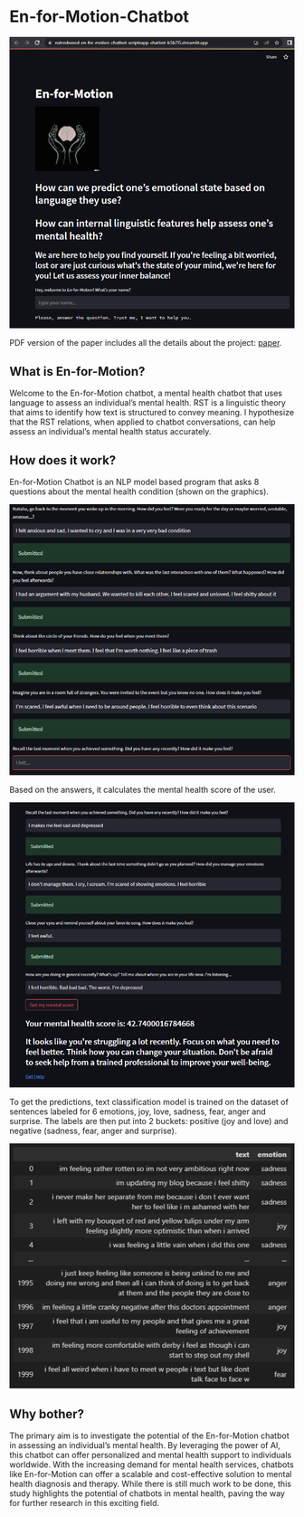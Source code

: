 # En-for-Motion-Chatbot

![main_api](https://github.com/NatRedwood/En-for-Motion-Chatbot/blob/main/images/apimain.png)

PDF version of the paper includes all the details about the project: [paper](https://github.com/NatRedwood/En-for-Motion-Chatbot/blob/main/RedwoodN_En_for_Motion_Chatbot.pdf).

## What is En-for-Motion?
Welcome to the En-for-Motion chatbot, a mental health chatbot that uses language to assess an individual’s mental health. RST is a linguistic theory
 that aims to identify how text is structured to convey meaning. I hypothesize that the RST relations, when applied to chatbot conversations, 
 can help assess an individual’s mental health status accurately.

## How does it work?
En-for-Motion Chatbot is an NLP model based program that asks 8 questions about the mental health
condition (shown on the graphics). 

![qs](https://github.com/NatRedwood/En-for-Motion-Chatbot/blob/main/images/qs.png)

Based on the answers, it calculates the
mental health score of the user. 

![final_score](https://github.com/NatRedwood/En-for-Motion-Chatbot/blob/main/images/score_final.png)

To get the predictions, text classification model is trained on the
dataset of sentences labeled for 6 emotions, joy,
love, sadness, fear, anger and surprise. The labels
are then put into 2 buckets: positive (joy and love)
and negative (sadness, fear, anger and surprise).

![em_data_ex](https://github.com/NatRedwood/En-for-Motion-Chatbot/blob/main/images/em_data_ex.png)

## Why bother?
The primary aim is to investigate the potential of the En-for-Motion chatbot in assessing an individual’s mental health. By
leveraging the power of AI, this chatbot can offer
personalized and mental health support to individuals worldwide. With the increasing demand for
mental health services, chatbots like En-for-Motion
can offer a scalable and cost-effective solution to
mental health diagnosis and therapy. While there is
still much work to be done, this study highlights the
potential of chatbots in mental health, paving the
way for further research in this exciting field.
